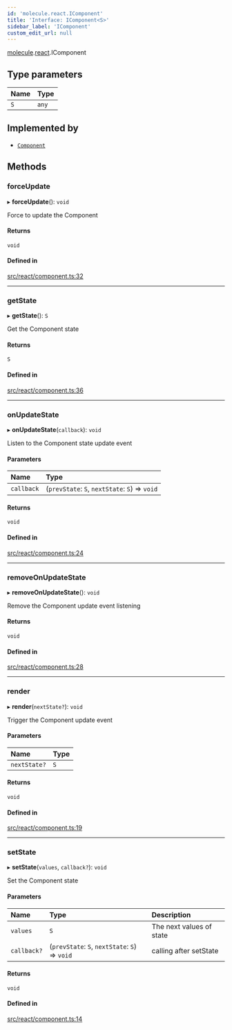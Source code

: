 ```yaml
---
id: 'molecule.react.IComponent'
title: 'Interface: IComponent<S>'
sidebar_label: 'IComponent'
custom_edit_url: null
---
```


[molecule](../namespaces/molecule).[react](../namespaces/molecule.react).IComponent

## Type parameters

| Name | Type  |
| :--- | :---- |
| `S`  | `any` |

## Implemented by

-   [`Component`](../classes/molecule.react.Component)

## Methods

### forceUpdate

▸ **forceUpdate**(): `void`

Force to update the Component

#### Returns

`void`

#### Defined in

[src/react/component.ts:32](https://github.com/DTStack/molecule/blob/22a59c7/src/react/component.ts#L32)

---

### getState

▸ **getState**(): `S`

Get the Component state

#### Returns

`S`

#### Defined in

[src/react/component.ts:36](https://github.com/DTStack/molecule/blob/22a59c7/src/react/component.ts#L36)

---

### onUpdateState

▸ **onUpdateState**(`callback`): `void`

Listen to the Component state update event

#### Parameters

| Name       | Type                                           |
| :--------- | :--------------------------------------------- |
| `callback` | (`prevState`: `S`, `nextState`: `S`) => `void` |

#### Returns

`void`

#### Defined in

[src/react/component.ts:24](https://github.com/DTStack/molecule/blob/22a59c7/src/react/component.ts#L24)

---

### removeOnUpdateState

▸ **removeOnUpdateState**(): `void`

Remove the Component update event listening

#### Returns

`void`

#### Defined in

[src/react/component.ts:28](https://github.com/DTStack/molecule/blob/22a59c7/src/react/component.ts#L28)

---

### render

▸ **render**(`nextState?`): `void`

Trigger the Component update event

#### Parameters

| Name         | Type |
| :----------- | :--- |
| `nextState?` | `S`  |

#### Returns

`void`

#### Defined in

[src/react/component.ts:19](https://github.com/DTStack/molecule/blob/22a59c7/src/react/component.ts#L19)

---

### setState

▸ **setState**(`values`, `callback?`): `void`

Set the Component state

#### Parameters

| Name        | Type                                           | Description              |
| :---------- | :--------------------------------------------- | :----------------------- |
| `values`    | `S`                                            | The next values of state |
| `callback?` | (`prevState`: `S`, `nextState`: `S`) => `void` | calling after setState   |

#### Returns

`void`

#### Defined in

[src/react/component.ts:14](https://github.com/DTStack/molecule/blob/22a59c7/src/react/component.ts#L14)
